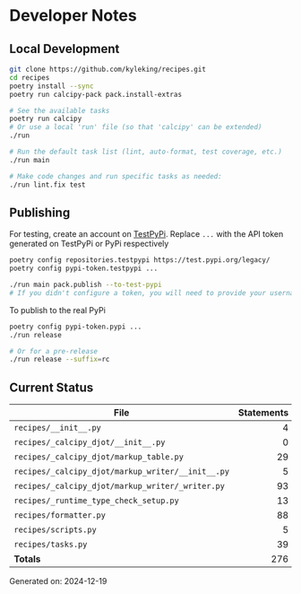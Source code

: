 # Developer Notes

## Local Development

```sh
git clone https://github.com/kyleking/recipes.git
cd recipes
poetry install --sync
poetry run calcipy-pack pack.install-extras

# See the available tasks
poetry run calcipy
# Or use a local 'run' file (so that 'calcipy' can be extended)
./run

# Run the default task list (lint, auto-format, test coverage, etc.)
./run main

# Make code changes and run specific tasks as needed:
./run lint.fix test
```

## Publishing

For testing, create an account on [TestPyPi](https://test.pypi.org/legacy/). Replace `...` with the API token generated on TestPyPi or PyPi respectively

```sh
poetry config repositories.testpypi https://test.pypi.org/legacy/
poetry config pypi-token.testpypi ...

./run main pack.publish --to-test-pypi
# If you didn't configure a token, you will need to provide your username and password to publish
```

To publish to the real PyPi

```sh
poetry config pypi-token.pypi ...
./run release

# Or for a pre-release
./run release --suffix=rc
```

## Current Status

<!-- {cts} COVERAGE -->
| File                                              | Statements | Missing | Excluded | Coverage |
|---------------------------------------------------|-----------:|--------:|---------:|---------:|
| `recipes/__init__.py`                             | 4          | 0       | 0        | 100.0%   |
| `recipes/_calcipy_djot/__init__.py`               | 0          | 0       | 0        | 100.0%   |
| `recipes/_calcipy_djot/markup_table.py`           | 29         | 3       | 0        | 80.5%    |
| `recipes/_calcipy_djot/markup_writer/__init__.py` | 5          | 2       | 0        | 60.0%    |
| `recipes/_calcipy_djot/markup_writer/_writer.py`  | 93         | 30      | 0        | 66.7%    |
| `recipes/_runtime_type_check_setup.py`            | 13         | 0       | 37       | 100.0%   |
| `recipes/formatter.py`                            | 88         | 7       | 0        | 90.8%    |
| `recipes/scripts.py`                              | 5          | 5       | 0        | 0.0%     |
| `recipes/tasks.py`                                | 39         | 4       | 0        | 80.0%    |
| **Totals**                                        | 276        | 51      | 37       | 78.0%    |

Generated on: 2024-12-19
<!-- {cte} -->
